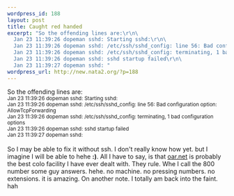 ```yaml
--- 
wordpress_id: 188
layout: post
title: Caught red handed
excerpt: "So the offending lines are:\r\n\
  Jan 23 11:39:26 dopeman sshd: Starting sshd:\r\n\
  Jan 23 11:39:26 dopeman sshd: /etc/ssh/sshd_config: line 56: Bad configuration option: AllowTcpForwarding\r\n\
  Jan 23 11:39:26 dopeman sshd: /etc/ssh/sshd_config: terminating, 1 bad configuration options\r\n\
  Jan 23 11:39:26 dopeman sshd: sshd startup failed\r\n\
  Jan 23 11:39:27 dopeman sshd: "
wordpress_url: http://new.nata2.org/?p=188
---
```

So the offending lines are:<br/>
<small>Jan 23 11:39:26 dopeman sshd: Starting sshd:<br/>
Jan 23 11:39:26 dopeman sshd: /etc/ssh/sshd_config: line 56: Bad configuration option: AllowTcpForwarding<br/>
Jan 23 11:39:26 dopeman sshd: /etc/ssh/sshd_config: terminating, 1 bad configuration options<br/>
Jan 23 11:39:26 dopeman sshd: sshd startup failed<br/>
Jan 23 11:39:27 dopeman sshd: <br/></small>
<br/>
So I may be able to fix it without ssh. I don't really know how yet. but I imagine I will be able to hehe <b>:)</b>. All I have to say, is that <a href="http://www.oar.net">oar.net</a> is probably the best colo facility I have ever dealt with. They rule. Whe I call the 800 number some guy answers. hehe. no machine. no pressing numbers. no extensions. it is amazing. On another note. I totally am back into the faint. hah
